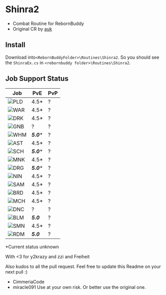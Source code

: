 ﻿# Shinra2

 - Combat Routine for RebornBuddy
 - Original CR by [auk](https://github.com/aukon/Shinra)

## Install

Download into`<RebornBuddyFolder>\Routines\Shinra2`.
So you should see the `ShinraEx.cs`  in `<rebornbuddy folder>\Routines\Shinra2`.

## Job Support Status

|Job|PvE|PvP|
|--|--|--|
|![PLD](https://i.imgur.com/u627R4Z.png)| 4.5* |?|
| ![WAR](https://i.imgur.com/YYL973s.png) | 4.5* |?|
| ![DRK](https://i.imgur.com/aoGrDnT.png) | 4.5* |?|
| ![GNB](https://i.imgur.com/yu8gtk8.png) | ? |?|
| ![WHM](https://i.imgur.com/wqK5obw.png) | ***5.0**** |?|
| ![AST](https://i.imgur.com/9oUCKUm.png) | 4.5* |?|
| ![SCH](https://i.imgur.com/M1WjOO8.png) | ***5.0**** |?|
| ![MNK](https://i.imgur.com/UBs3T6K.png) | 4.5* |?|
| ![DRG](https://i.imgur.com/DEoeugi.png) | ***5.0**** |?|
| ![NIN](https://i.imgur.com/Li0uJx2.png) | 4.5* |?|
| ![SAM](https://i.imgur.com/dqdzpVI.png) | 4.5* |?|
| ![BRD](https://i.imgur.com/jbsqctJ.png) | 4.5* |?|
| ![MCH](https://i.imgur.com/zr3zWkj.png) | 4.5* |?|
| ![DNC](https://i.imgur.com/zSbRvhu.png) | ? |?|
| ![BLM](https://i.imgur.com/Ow0iuBQ.png) | ***5.0*** |?|
| ![SMN](https://i.imgur.com/W6cu7WL.png) | 4.5* |?|
| ![RDM](https://i.imgur.com/zza5SV5.png) | ***5.0*** |?|

*Current status unknown

With <3 for y2krazy and zzi and Freiheit

Also kudos to all the pull request. Feel free to update this Readme on your next pull :)
 - CimmeriaCode
 - miracle091
Use at your own risk. Or better use the original one.